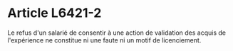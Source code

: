 # Article L6421-2

Le refus d'un salarié de consentir à une action de validation des acquis de l'expérience ne constitue ni une faute ni un motif de licenciement.